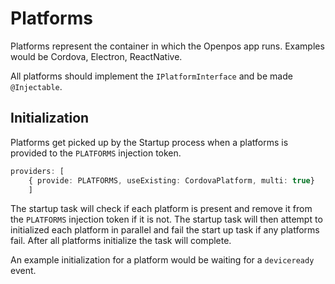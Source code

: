 # Platforms

Platforms represent the container in which the Openpos app runs. Examples would be Cordova, Electron, ReactNative.

All platforms should implement the `IPlatformInterface` and be made `@Injectable`.

## Initialization

Platforms get picked up by the Startup process when a platforms is provided to the `PLATFORMS` injection token.

```typescript
providers: [
    { provide: PLATFORMS, useExisting: CordovaPlatform, multi: true}
    ]
```

The startup task will check if each platform is present and remove it from the `PLATFORMS` injection token if it is not. The startup task will then attempt to initialized each platform in parallel and fail the start up task if any platforms fail. After all platforms initialize the task will complete.

An example initialization for a platform would be waiting for a `deviceready` event.
